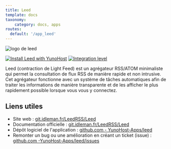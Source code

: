 ```yaml
---
title: Leed
template: docs
taxonomy:
    category: docs, apps
routes:
  default: '/app_leed'
---
```


![logo de leed](image://leed_logo.png?height=80)

[![Install Leed with YunoHost](https://install-app.yunohost.org/install-with-yunohost.png)](https://install-app.yunohost.org/?app=leed) [![Integration level](https://dash.yunohost.org/integration/leed.svg)](https://dash.yunohost.org/appci/app/leed)

Leed (contraction de Light Feed) est un agrégateur RSS/ATOM minimaliste qui permet la consultation de flux RSS de manière rapide et non intrusive.
Cet agrégateur fonctionne avec un système de tâches automatiques afin de traiter les informations de manière transparente et de les afficher le plus rapidement possible lorsque vous vous y connectez.

## Liens utiles

+ Site web : [git.idleman.fr/LeedRSS/Leed](http://git.idleman.fr/LeedRSS/Leed)
+ Documentation officielle : [git.idleman.fr/LeedRSS/Leed](http://git.idleman.fr/LeedRSS/Leed)
+ Dépôt logiciel de l'application : [github.com - YunoHost-Apps/leed](https://github.com/YunoHost-Apps/leed_ynh)
+ Remonter un bug ou une amélioration en créant un ticket (issue) : [github.com -YunoHost-Apps/leed/issues](https://github.com/YunoHost-Apps/leed_ynh/issues)
